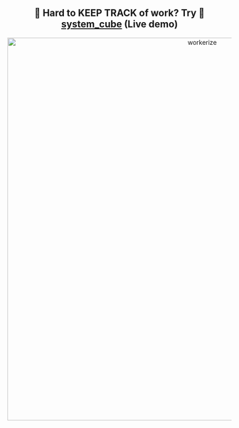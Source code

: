 <h2 align="center">
  📆 Hard to KEEP TRACK of work? Try 📎 <a href=" https://0x66you.github.io/system_cube/index.html">system_cube</a>&nbsp;(Live demo)
</h2>

<p align="center"><img src="https://i.postimg.cc/P5rDV4kg/LIST-UM-4.png" width="860" alt="workerize"></p>
